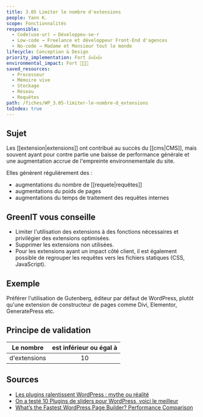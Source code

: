 ```yaml
---
title: 3.05 Limiter le nombre d'extensions
people: Yann K.
scope: Fonctionnalités
responsible:
  - Code(use·ur) → Développeu·se·r
  - Low-code → Freelance et développeur Front-End d'agences
  - No-code → Madame et Monsieur tout le monde
lifecycle: Conception & Design
priority_implementation: Fort 👍👍👍
environmental_impact: Fort 🌱🌱🌱
saved_resources:
  - Processeur
  - Mémoire vive
  - Stockage
  - Réseau
  - Requêtes
path: /fiches/WP_3.05-limiter-le-nombre-d_extensions
toIndex: true
---
```


## Sujet

Les [[extension|extensions]] ont contribué au succès du [[cms|CMS]], mais souvent ayant pour contre partie une baisse de performance générale et une augmentation accrue de l'empreinte environnementale du site.

Elles génèrent régulièrement des :

- augmentations du nombre de [[requete|requêtes]]
- augmentations du poids de pages
- augmentations du temps de traitement des requêtes internes

## GreenIT vous conseille

- Limiter l'utilisation des extensions à des fonctions nécessaires et privilégier des extensions optimisées.
- Supprimer les extensions non utilisées.
- Pour les extensions ayant un impact côté client, il est également possible de regrouper les requêtes vers les fichiers statiques (CSS, JavaScript).

## Exemple

Préférer l'utilisation de Gutenberg, éditeur par défaut de WordPress, plutôt qu'une extension de constructeur de pages comme Divi, Elementor, GeneratePress etc.

## Principe de validation

| Le nombre    | est inférieur ou égal à |
| ------------ | :---------------------: |
| d'extensions |           10            |

## Sources

- [Les plugins ralentissent WordPress : mythe ou réalité](https://www.ex2.com/tutoriels/les-plugins-ralentissent-wordpress-mythe-ou-realite/)
- [On a testé 10 Plugins de sliders pour WordPress, voici le meilleur](https://wpmarmite.com/slider-wordpress/)
- [What’s the Fastest WordPress Page Builder? Performance Comparison](https://gobarrelroll.com/wordpress-page-builder-performance-comparison/)
